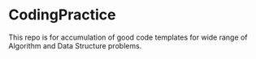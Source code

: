 # CodingPractice
This repo is for accumulation of good code templates for wide range of Algorithm and Data Structure problems.
